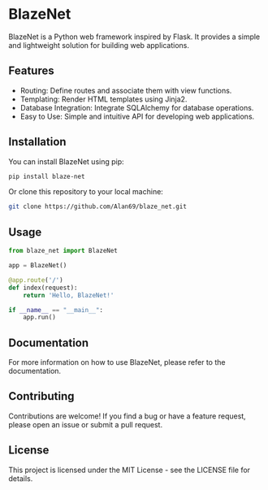 # BlazeNet

BlazeNet is a Python web framework inspired by Flask. It provides a simple and lightweight solution for building web applications.

## Features

- Routing: Define routes and associate them with view functions.
- Templating: Render HTML templates using Jinja2.
- Database Integration: Integrate SQLAlchemy for database operations.
- Easy to Use: Simple and intuitive API for developing web applications.

## Installation

You can install BlazeNet using pip:

```bash
pip install blaze-net
```

Or clone this repository to your local machine:

```bash
git clone https://github.com/Alan69/blaze_net.git
```

## Usage

```python
from blaze_net import BlazeNet

app = BlazeNet()

@app.route('/')
def index(request):
    return 'Hello, BlazeNet!'

if __name__ == "__main__":
    app.run()
```

## Documentation
For more information on how to use BlazeNet, please refer to the documentation.

## Contributing
Contributions are welcome! If you find a bug or have a feature request, please open an issue or submit a pull request.

## License
This project is licensed under the MIT License - see the LICENSE file for details.
